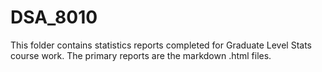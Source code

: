 # DSA_8010
This folder contains statistics reports completed for Graduate Level Stats course work. The primary reports are the markdown .html files.

